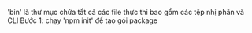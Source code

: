 'bin' là thư mục chứa tất cả các file thực thi bao gồm các tệp nhị phân và CLI
Bước 1: chạy 'npm init' để tạo gói package
